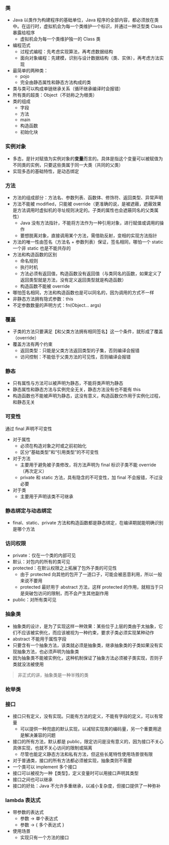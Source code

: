 ### 类

- Java 以类作为构建程序的基础单位，Java 程序的全部内容，都必须放在类中。在运行时，虚拟机会为每一个类维护一个标识，并通过一种泛型类 Class 暴露给程序
  - 虚拟机会为每一个类维护独一的 Class 类
- 编程范式
    - 过程式编程：先考虑实现算法，再考虑数据结构
    - 面向对象编程：先建模，识别与设计数据结构（类、实体），再考虑方法实现
- 最简单的两种类：
  - pojo
  - 完全由静态属性和静态方法构成的类
- 类与类可以构成单链继承关系（循环继承编译时会报错）
- 所有类的超类：Object（不妨称之为根类）
- 类的组成
  - 字段
  - 方法
  - main
  - 构造函数
  - 初始化块


### 实例对象

- 多态，是针对赋值为实例对象的**变量**而言的。具体是指这个变量可以被赋值为不同类的实例，只要这些类属于同一大类（共同的父类）
- 实现多态的基础特性，是动态绑定


### 方法

- 方法的组成部分：方法名、参数列表、函数体、修饰符、返回类型、异常声明
- 方法不能被 modified，只能被 override（更准确的说，是被遮蔽，遮蔽效果是方法调用时虚拟机的寻址规则决定的。子类的属性也会遮蔽同名的父类属性）
  - Java 没有方法指针，不能将方法作为一种引用对象，进行赋值或调用的操作
  - 要想脱离对象，直接调用某个方法，需借助反射，变相的实现方法指针
- 方法的唯一性由签名（方法名 + 参数列表）保证，签名相同，哪怕一个 static 一个非 static 也是不能共存的
- 方法和构造函数的区别
  - 命名规则
  - 执行时机
  - 方法必须有返回值，构造函数没有返回值（与类同名的函数，如果定义了返回类型就是方法，没有定义返回类型就是构造函数）
  - 构造函数不能被 override
- 哪怕签名相同，方法和构造函数也是可以同名的，因为调用的方式不一样
- 非静态方法拥有隐式参数：this
- 不定参数数量的声明方式：fn(Object... args)


### 覆盖

- 子类的方法只要满足【和父类方法拥有相同签名】这一个条件，就形成了覆盖（override）
- 覆盖方法有两个约束
  - 返回类型：只能是父类方法返回类型的子集，否则编译会报错 
  - 访问控制：不能低于父类方法的可见性，否则编译会报错


### 静态

- 只有属性与方法可以被声明为静态，不能将类声明为静态
- 静态属性和静态方法与实例完全无关，静态方法没有也不能有 this
- 构造函数也不能被声明为静态，这没有意义，构造函数仅作用于实例化过程，和静态无关


### 可变性

通过 final 声明不可变性

- 对于属性
  - 必须在构造对象之时或之前初始化
  - 区分“基础类型”和“引用类型”的不可变性
- 对于方法
  - 主要用于避免被子类修改，将方法声明为 final 标识子类不能 override（再次定义）
  - private 和 static 方法，具有隐含的不可变性，加 final 不会报错，不过没必要
- 对于类
  - 主要用于声明该类不可继承


### 静态绑定与动态绑定

- final、static、private 方法和构造函数都是静态绑定，在编译期就能明确识别是哪个方法


### 访问权限

- private：仅在一个类的内部可见
- 默认：对包内的所有的类可见
- protected：在默认权限之上拓展了包外子类的可见性
  - 由于 protected 向其他的包开了一道口子，可能会被恶意利用，所以一般来说不要用
  - protected 最好用于 abstract 方法，这样 protected 的作用，就相当于只是突破包访问的限制，而不会产生其他副作用
- public：对所有类可见


### 抽象类

- 抽象类的设计，是为了实现这样一种效果：某些位于上层的类由于太抽象，它们不应该被实例化，而应该被视为一种约束，要求子类必须实现某种动作
- abstract 不能用于属性字段
- 只要含有一个抽象方法，该类就必须是抽象类，继承抽象类的子类如果没有实现抽象方法，也必须声明为抽象类
- 因为抽象类不能被实例化，这种机制保证了抽象方法必须被子类实现，否则子类就没法被使用

> 非正式的讲，抽象类是一种半残的类


### 枚举类

### 接口

- 接口只有定义，没有实现。只能有方法的定义，不能有字段的定义，可以有常量
  - 可以提供一种兜底的默认实现，以减轻实现类的编码量，另一个重要用途是解决兼容的问题
- 接口的所有方法，默认都是 public，限定访问是没有意义的，因为接口不关心具体实现，也就不关心访问的限制或隔离
  - 尽管也能定义静态方法和私有方法，但这些长尾特性使用场景很有限
- 对于普通类，接口的所有方法都必须被实现，抽象类则不需要
- 一个类可以 implement 多个接口
- 接口可以被视为一种【类型】，定义变量时可以用接口声明其类型
- 接口之间也可以继承
- 接口的好处：Java 不允许多重继承，以减小复杂度，但接口提供了一种弥补


### lambda 表达式

- 带参数的表达式
  - 参数 -> 单个表达式
  - 参数 -> { 多个表达式 }
- 使用场景
  - 实现只有一个方法的接口